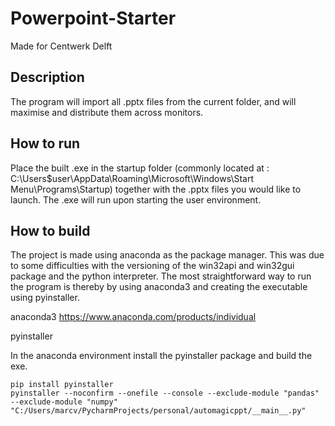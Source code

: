 # Powerpoint-Starter
Made for Centwerk Delft

## Description
The program will import all .pptx files from the current folder, and will maximise and distribute them across monitors.


## How to run
Place the built .exe in the startup folder (commonly located at : C:\Users\$user\AppData\Roaming\Microsoft\Windows\Start Menu\Programs\Startup) together with the .pptx files you would like to launch.
The .exe will run upon starting the user environment.

## How to build
The project is made using anaconda as the package manager.
This was due to some difficulties with the versioning of the win32api and win32gui package and the python interpreter. 
The most straightforward way to run the program is thereby by using anaconda3 and creating the executable using pyinstaller.

anaconda3
https://www.anaconda.com/products/individual

pyinstaller

In the anaconda environment install the pyinstaller package and build the exe.
~~~
pip install pyinstaller
pyinstaller --noconfirm --onefile --console --exclude-module "pandas" --exclude-module "numpy"  "C:/Users/marcv/PycharmProjects/personal/automagicppt/__main__.py"
~~~
